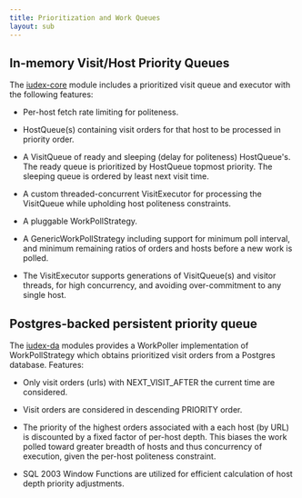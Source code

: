 ```yaml
---
title: Prioritization and Work Queues
layout: sub
---
```


## In-memory Visit/Host Priority Queues

The [iudex-core] module includes a prioritized visit queue and
executor with the following features:

* Per-host fetch rate limiting for politeness.

* HostQueue(s) containing visit orders for that host to be processed
  in priority order.

* A VisitQueue of ready and sleeping (delay for politeness)
  HostQueue's. The ready queue is prioritized by HostQueue topmost
  priority. The sleeping queue is ordered by least next visit time.

* A custom threaded-concurrent VisitExecutor for processing the
  VisitQueue while upholding host politeness constraints.

* A pluggable WorkPollStrategy.

* A GenericWorkPollStrategy including support for minimum poll
  interval, and minimum remaining ratios of orders and hosts before a
  new work is polled.

* The VisitExecutor supports generations of VisitQueue(s) and visitor
  threads, for high concurrency, and avoiding over-commitment to any
  single host.

## Postgres-backed persistent priority queue

The [iudex-da] modules provides a WorkPoller implementation of
WorkPollStrategy which obtains prioritized visit orders from a
Postgres database. Features:

* Only visit orders (urls) with NEXT_VISIT_AFTER the current time are
  considered.

* Visit orders are considered in descending PRIORITY order.

* The priority of the highest orders associated with a each host (by
  URL) is discounted by a fixed factor of per-host depth. This biases
  the work polled toward greater breadth of hosts and thus concurrency
  of execution, given the per-host politeness constraint.

* SQL 2003 Window Functions are utilized for efficient calculation of
  host depth priority adjustments.

[iudex-core]: /index.html
[iudex-da]: /da.html

